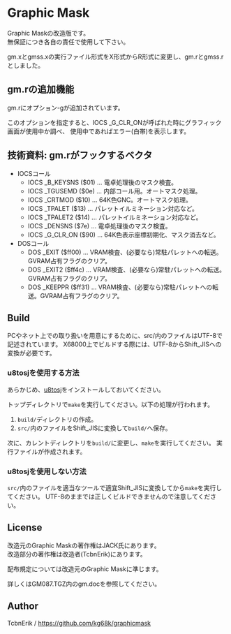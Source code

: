 # Graphic Mask

Graphic Maskの改造版です。  
無保証につき各自の責任で使用して下さい。

gm.xとgmss.xの実行ファイル形式をX形式からR形式に変更し、gm.rとgmss.rとしました。


## gm.rの追加機能

gm.rにオプション-gが追加されています。

このオプションを指定すると、IOCS _G_CLR_ONが呼ばれた時にグラフィック画面が使用中か調べ、
使用中であればエラー(白帯)を表示します。


## 技術資料: gm.rがフックするベクタ

* IOCSコール
  * IOCS _B_KEYSNS ($01) ... 電卓処理後のマスク検査。
  * IOCS _TGUSEMD ($0e) ... 内部コール用。オートマスク処理。
  * IOCS _CRTMOD ($10) ... 64K色GNC。オートマスク処理。
  * IOCS _TPALET ($13) ... パレットイルミネーション対応など。
  * IOCS _TPALET2 ($14) ... パレットイルミネーション対応など。
  * IOCS _DENSNS  ($7e) ... 電卓処理後のマスク検査。
  * IOCS _G_CLR_ON ($90) ... 64K色表示座標初期化、マスク消去など。
* DOSコール
  * DOS _EXIT ($ff00) ... VRAM検査、(必要なら)常駐パレットへの転送。GVRAM占有フラグのクリア。
  * DOS _EXIT2 ($ff4c) ... VRAM検査、(必要なら)常駐パレットへの転送。GVRAM占有フラグのクリア。
  * DOS _KEEPPR ($ff31) ... VRAM検査、(必要なら)常駐パレットへの転送。GVRAM占有フラグのクリア。


## Build

PCやネット上での取り扱いを用意にするために、src/内のファイルはUTF-8で記述されています。
X68000上でビルドする際には、UTF-8からShift_JISへの変換が必要です。

### u8tosjを使用する方法

あらかじめ、[u8tosj](https://github.com/kg68k/u8tosj)をインストールしておいてください。

トップディレクトリで`make`を実行してください。以下の処理が行われます。
1. `build/`ディレクトリの作成。
3. `src/`内のファイルをShift_JISに変換して`build/`へ保存。

次に、カレントディレクトリを`build/`に変更し、`make`を実行してください。
実行ファイルが作成されます。

### u8tosjを使用しない方法

`src/`内のファイルを適当なツールで適宜Shift_JISに変換してから`make`を実行してください。
UTF-8のままでは正しくビルドできませんので注意してください。


## License
改造元のGraphic Maskの著作権はJACK氏にあります。  
改造部分の著作権は改造者(TcbnErik)にあります。

配布規定については改造元のGraphic Maskに準じます。

詳しくはGM087.TGZ内のgm.docを参照してください。


## Author

TcbnErik / https://github.com/kg68k/graphicmask
